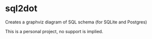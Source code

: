 # sql2dot

Creates a graphviz diagram of SQL schema (for SQLite and Postgres)

This is a personal project, no support is implied.
